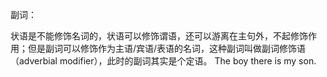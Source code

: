 副词：

状语是不能修饰名词的，状语可以修饰谓语，还可以游离在主句外，不起修饰作用；但是副词可以修饰作为主语/宾语/表语的名词，这种副词叫做副词修饰语（adverbial modifier），此时的副词其实是个定语。 The boy there is my son.



